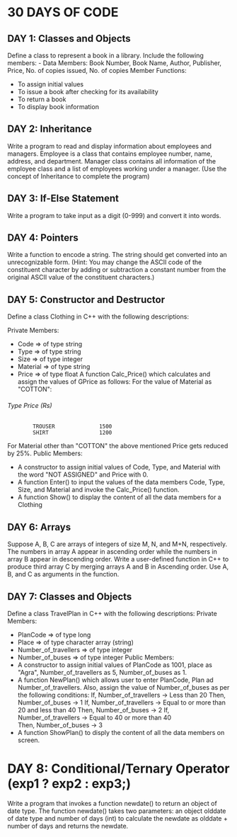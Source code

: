 # 30 DAYS OF CODE

## DAY 1: Classes and Objects
Define a class to represent a book in a library. 
Include the following members: -
Data Members: 
 Book Number, Book Name, Author, Publisher, Price, No. of copies issued, No. of copies
 Member Functions:
 *	To assign initial values 
 *	To issue a book after checking for its availability 
 *	To return a book 
 * To display book information
 
 ## DAY 2: Inheritance
Write a program to read and display information about employees and managers. Employee is a class that contains employee number, name, address, and department. Manager class contains all information of the employee class and a list of employees working under a manager. (Use the concept of Inheritance to complete the program)

## DAY 3: If-Else Statement
Write a program to take input as a digit (0-999) and convert it into words.

## DAY 4: Pointers
Write a function to encode a string. The string should get converted into an unrecognizable form. (Hint: You may change the ASCII code of the constituent character by adding or subtraction a constant number from the original ASCII value of the constituent characters.)

## DAY 5: Constructor and Destructor
Define a class Clothing in C++ with the following descriptions:

Private Members:
 * Code => of type string
 * Type => of type string
 * Size => of type integer
 * Material => of type string
 * Price => of type float
A function Calc_Price() which calculates and assign the values of GPrice as follows:
For the value of Material as "COTTON":
######      Type                Price (Rs)
            TROUSER              1500
            SHIRT                1200

For Material other than "COTTON" the above mentioned Price gets reduced by 25%.
Public Members:
 * A constructor to assign initial values of Code, Type, and Material with the word "NOT ASSIGNED" and Price with 0.
 * A function Enter() to input the values of the data members Code, Type, Size, and Material and invoke the Calc_Price() function.
 * A function Show() to display the content of all the data members for a Clothing

## DAY 6: Arrays
Suppose A, B, C are arrays of integers of size M, N, and M+N, respectively. The numbers in array A appear in ascending order while the numbers in array B appear in descending order. Write a user-defined function in C++ to produce third array C by merging arrays A and B in Ascending order. Use A, B, and C as arguments in the function.

## DAY 7: Classes and Objects
Define a class TravelPlan in C++ with the following descriptions:
Private Members:
 * PlanCode => of type long
 * Place => of type character array (string)
 * Number_of_travellers => of type integer
 * Number_of_buses => of type integer
Public Members:
 * A constructor to assign initial values of PlanCode as 1001, place as "Agra", Number_of_travellers as 5, Number_of_buses as 1.
 * A function NewPlan() which allows user to enter PlanCode, Plan ad Number_of_travellers. Also, assign the value of Number_of_buses as per the following conditions:
  If, Number_of_travellers -> Less than 20 
  Then, Number_of_buses -> 1
  If, Number_of_travellers -> Equal to or more than 20 and less than 40 
  Then, Number_of_buses -> 2
  If, Number_of_travellers -> Equal to 40 or more than 40                      
  Then, Number_of_buses -> 3
 * A function ShowPlan() to disply the content of all the data members on screen.

# DAY 8: Conditional/Ternary Operator (exp1 ? exp2 : exp3;)
Write a program that invokes a function newdate() to return an object of date type. The function newdate() takes two parameters: an object olddate of date type and number of days (int) to calculate the newdate as olddate + number of days and returns the newdate.
